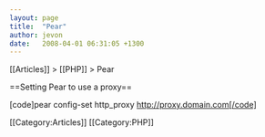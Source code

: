 ```yaml
---
layout: page
title:  "Pear"
author: jevon
date:   2008-04-01 06:31:05 +1300
---
```


[[Articles]] > [[PHP]] > Pear

==Setting Pear to use a proxy==

[code]pear config-set http_proxy http://proxy.domain.com[/code]

[[Category:Articles]]
[[Category:PHP]]
